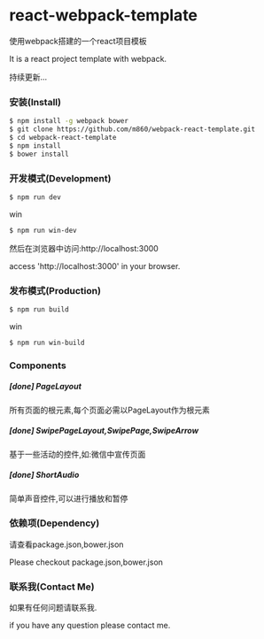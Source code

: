# react-webpack-template

使用webpack搭建的一个react项目模板

It is a react project template with webpack.

持续更新...

### 安装(Install)

```bash
$ npm install -g webpack bower
$ git clone https://github.com/m860/webpack-react-template.git
$ cd webpack-react-template
$ npm install
$ bower install
```
### 开发模式(Development)

```bash
$ npm run dev
```
win
```bash
$ npm run win-dev
```


然后在浏览器中访问:http://localhost:3000

access 'http://localhost:3000' in your browser.

### 发布模式(Production)

```bash
$ npm run build
```

win
```bash
$ npm run win-build
```

### Components

##### [done] PageLayout

所有页面的根元素,每个页面必需以PageLayout作为根元素

##### [done] SwipePageLayout,SwipePage,SwipeArrow

基于一些活动的控件,如:微信中宣传页面

##### [done] ShortAudio

简单声音控件,可以进行播放和暂停

### 依赖项(Dependency)

请查看package.json,bower.json

Please checkout package.json,bower.json

### 联系我(Contact Me)

如果有任何问题请联系我.

if you have any question please contact me.





